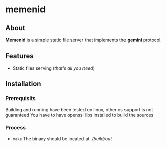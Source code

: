 # memenid

## About
**Memenid** is a simple static file server that implements the **gemini** protocol.

## Features

- Static files serving (*that's all you need*)

## Installation
### Prerequisits
Building and running have been tested on linux, other os support is not guaranteed
You have to have openssl libs installed to build the sources
### Process
- `make`
The binary should be located at *./build/out*
